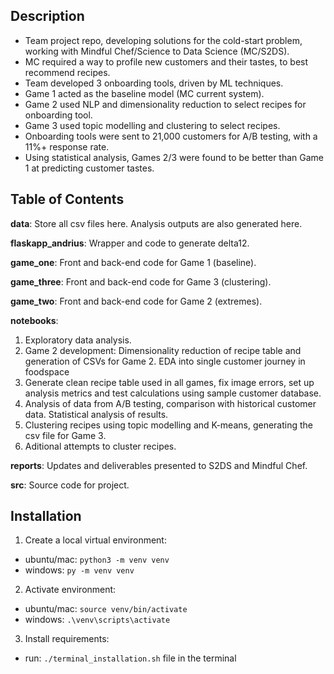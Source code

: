 ## Description
- Team project repo, developing solutions for the cold-start problem, working with Mindful Chef/Science to Data Science (MC/S2DS).
- MC required a way to profile new customers and their tastes, to best recommend recipes.
- Team developed 3 onboarding tools, driven by ML techniques.
- Game 1 acted as the baseline model (MC current system).
- Game 2 used NLP and dimensionality reduction to select recipes for onboarding tool.
- Game 3 used topic modelling and clustering to select recipes.
- Onboarding tools were sent to 21,000 customers for A/B testing, with a 11%+ response rate.
- Using statistical analysis, Games 2/3 were found to be better than Game 1 at predicting customer tastes.

## Table of Contents

**data**: Store all csv files here. Analysis outputs are also generated here.

**flaskapp_andrius**: Wrapper and code to generate delta12.

**game_one**: Front and back-end code for Game 1 (baseline).

**game_three**: Front and back-end code for Game 3 (clustering).

**game_two**: Front and back-end code for Game 2 (extremes).

**notebooks**:
1. Exploratory data analysis.
2. Game 2 development: Dimensionality reduction of recipe table and generation of CSVs for Game 2. EDA into single customer journey in foodspace
3. Generate clean recipe table used in all games, fix image errors, set up analysis metrics and test calculations using sample customer database.
4. Analysis of data from A/B testing, comparison with historical customer data. Statistical analysis of results.
5. Clustering recipes using topic modelling and K-means, generating the csv file for Game 3.
6. Aditional attempts to cluster recipes.

**reports**: Updates and deliverables presented to S2DS and Mindful Chef.

**src**: Source code for project.

## Installation 
1. Create a local virtual environment: 
- ubuntu/mac: `python3 -m venv venv`
- windows: `py -m venv venv`
2. Activate environment: 
- ubuntu/mac: `source venv/bin/activate`
- windows: `.\venv\scripts\activate`
3. Install requirements:
- run: `./terminal_installation.sh` file in the terminal
